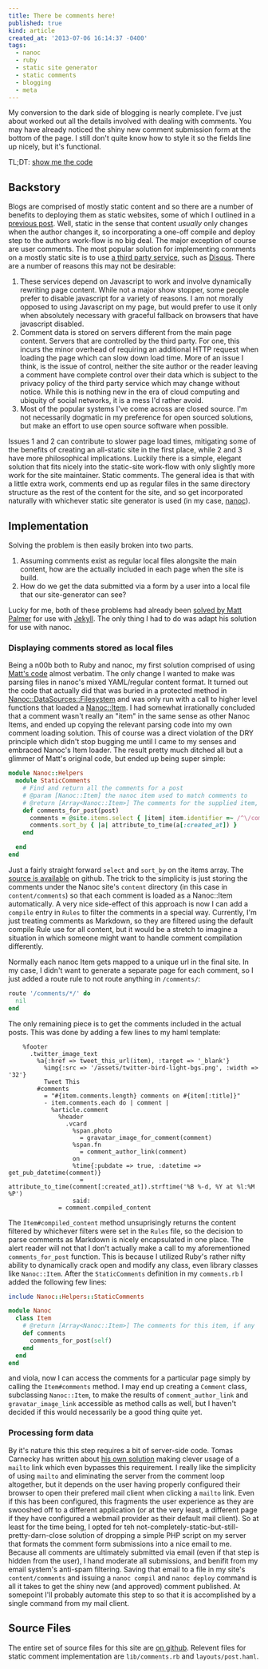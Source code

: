 ```yaml
---
title: There be comments here!
published: true
kind: article
created_at: '2013-07-06 16:14:37 -0400'
tags:
  - nanoc
  - ruby
  - static site generator
  - static comments
  - blogging
  - meta
---
```


My conversion to the dark side of blogging is nearly complete. I've
just about worked out all the details involved with dealing with
comments. You may have already noticed the shiny new comment submission
form at the bottom of the page. I still don't quite know how to style
it so the fields line up nicely, but it's functional.

TL;DT: [show me the code](#source-files)

<!-- more -->

## Backstory

Blogs are comprised of mostly static content and so there are a number
of benefits to deploying them as static websites, some of which I
outlined in a [previous post](/2013/05/new-site/). Well, static in the
sense that content *usually* only changes when the author changes it,
so incorporating a one-off compile and deploy step to the authors
work-flow is no big deal. The major exception of course are user
comments. The most popular solution for implementing comments on a
mostly static site is to use
[a third party service](http://www.hongkiat.com/blog/3rdparty-comment-discuss-systems-reviewed/),
such as [Disqus](http://disqus.com/). There are a number of reasons this may not be desirable:

1. These services depend on Javascript to work and involve dynamically
   rewriting page content. While not a major show stopper, some people
   prefer to disable javascript for a variety of reasons. I am not
   morally opposed to using Javascript on my page, but would prefer to
   use it only when absolutely necessary with graceful fallback on
   browsers that have javascript disabled.
2. Comment data is stored on servers different from the main page
   content. Servers that are controlled by the third party. For one,
   this incurs the minor overhead of requiring an additional HTTP
   request when loading the page which can slow down load time. More
   of an issue I think, is the issue of control, neither the site
   author or the reader leaving a comment have complete control over
   their data which is subject to the privacy policy of the third
   party service which may change without notice. While this is
   nothing new in the era of cloud computing and ubiquity of social
   networks, it is a mess I'd rather avoid.
3. Most of the popular systems I've come across are closed source. I'm
   not necessarily dogmatic in my preference for open sourced
   solutions, but make an effort to use open source software when
   possible.

Issues 1 and 2 can contribute to slower page load times, mitigating
some of the benefits of creating an all-static site in the first
place, while 2 and 3 have more philosophical implications. Luckily
there is a simple, elegant solution that fits nicely into the
static-site work-flow with only slightly more work for the site
maintainer. Static comments. The general idea is that with a little
extra work, comments end up as regular files in the same directory
structure as the rest of the content for the site, and so get
incorporated naturally with whichever static site generator is used
(in my case, [nanoc](http://www.nanoc.ws)).

## Implementation

Solving the problem is then easily broken into two parts.

1. Assuming comments exist as regular local files alongsite the main
content, how are the actually included in each page when the site is
build.
2. How do we get the data submitted via a form by a user into a local
   file that our site-generator can see?

Lucky for me, both of these problems had already been
[solved by Matt Palmer](http://hezmatt.org/~mpalmer/blog/2011/07/19/static-comments-in-jekyll.html)
for use with [Jekyll](http://jekyllrb.com/). The only thing I had to
do was adapt his solution for use with nanoc.

### Displaying comments stored as local files

Being a n00b both to Ruby and nanoc, my first solution comprised of
using [Matt's code](https://github.com/mpalmer/jekyll-static-comments)
almost verbatim. The only change I wanted to make was parsing files in
nanoc's mixed YAML/regular content format. It turned out the code that
actually did that was buried in a protected method in
[Nanoc::DataSources::Filesystem](http://nanoc.ws/docs/api/Nanoc/DataSources/Filesystem.html)
and was only run with a call to higher level functions that loaded a
[Nanoc::Item](http://nanoc.ws/docs/api/Nanoc/Item.html). I had
somewhat irrationally concluded that a comment wasn't really an "item"
in the same sense as other Nanoc Items, and ended up copying the
relevant parsing code into my own comment loading solution. This of
course was a direct violation of the DRY principle which didn't stop
bugging me until I came to my senses and embraced Nanoc's Item
loader. The result pretty much ditched all but a glimmer of Matt's
original code, but ended up being super simple:

~~~~ ruby
module Nanoc::Helpers
  module StaticComments
    # Find and return all the comments for a post
    # @param [Nanoc::Item] the nanoc item used to match comments to
    # @return [Array<Nanoc::Item>] The comments for the supplied item, if any    
    def comments_for_post(post)
      comments = @site.items.select { |item| item.identifier =~ /^\/comments\// and item[:post_id] == post.identifier }
      comments.sort_by { |a| attribute_to_time(a[:created_at]) } 
    end

  end
end
~~~~

Just a fairly straight forward `select` and `sort_by` on the items
array. The
[source is available](https://github.com/hazybluedot/hazyblue.me/blob/master/lib/comments.rb)
on github. The trick to the simplicity is just storing the comments
under the Nanoc site's `content` directory (in this case in
`content/comments`) so that each comment is loaded as a Nanoc::Item
automatically. A very nice side-effect of this approach is now I can
add a `compile` entry in `Rules` to filter the comments in a special
way. Currently, I'm just treating comments as Markdown, so they are
filtered using the default compile Rule use for all content, but it
would be a stretch to imagine a situation in which someone might want
to handle comment compilation differently.

Normally each nanoc Item gets mapped to a unique url in the final
site. In my case, I didn't want to generate a separate page for each
comment, so I just added a route rule to not route anything in
`/comments/`:

~~~ ruby
route '/comments/*/' do
  nil
end
~~~

The only remaining piece is to get the comments included in the actual
posts. This was done by adding a few lines to my haml template:

~~~ haml
    %footer
      .twitter_image_text
        %a{:href => tweet_this_url(item), :target => '_blank'}
          %img{:src => '/assets/twitter-bird-light-bgs.png', :width => '32'}
          Tweet This
        #comments
          = "#{item.comments.length} comments on #{item[:title]}"
          - item.comments.each do | comment |
            %article.comment
              %header
                .vcard
                  %span.photo
                    = gravatar_image_for_comment(comment)
                  %span.fn
                    = comment_author_link(comment)
                  on 
                  %time{:pubdate => true, :datetime => get_pub_datetime(comment)}
                    = attribute_to_time(comment[:created_at]).strftime('%B %-d, %Y at %l:%M %P')
                  said: 
              = comment.compiled_content
~~~

The `Item#compiled_content` method unsuprisingly returns the content
filtered by whichever filters were set in the `Rules` file, so the
decision to parse comments as Markdown is nicely encapsulated in one
place. The alert reader will not that I don't actually make a call to
my aforementioned `comments_for_post` function. This is because I
utilized Ruby's rather nifty ability to dynamically crack open and
modify any class, even library classes like `Nanoc::Item`. After
the `StaticComments` definition in my `comments.rb` I added the
following few lines:

~~~ ruby
include Nanoc::Helpers::StaticComments

module Nanoc
  class Item
    # @return [Array<Nanoc::Item>] The comments for this item, if any
    def comments
      comments_for_post(self)
    end
  end
end
~~~

and viola, now I can access the comments for a particular page simply
by calling the `Item#comments` method. I may end up creating a
`Comment` class, subclassing `Nanoc::Item`, to make the results of
`comment_author_link` and `gravatar_image_link` accessible as method
calls as well, but I haven't decided if this would necessarily be a
good thing quite yet.

### Processing form data

By it's nature this this step requires a bit of server-side
code. Tomas Carnecky has written about
[his own solution](https://blog.caurea.org/2012/03/31/this-blog-has-comments-again.html)
making clever usage of a `mailto` link which even bypasses this
requirement. I really like the simplicity of using `mailto` and
eliminating the server from the comment loop altogether, but it
depends on the user having properly configured their browser to open
their prefered mail client when clicking a `mailto` link. Even if this
has been configured, this fragments the user experience as they are
swooshed off to a different application (or at the very least, a
different page if they have configured a webmail provider as their
default mail client). So at least for the time being, I opted for teh
not-completely-static-but-still-pretty-darn-close solution of dropping
a simple PHP script on my server that formats the comment form
submissions into a nice email to me. Because all comments are
ultimately submitted via email (even if that step is hidden from the
user), I hand moderate all submissions, and benifit from my email
system's anti-spam filtering. Saving that email to a file in my site's
`content/comments` and issuing a `nanoc compil` and `nanoc deploy`
command is all it takes to get the shiny new (and approved) comment
published. At somepoint I'll probably automate this step to so that it
is accomplished by a single command from my mail client.

## Source Files

The entire set of source files for this site are
[on github](https://github.com/hazybluedot/hazyblue.me/). Relevent
files for static comment implementation are `lib/comments.rb` and
`layouts/post.haml`.

